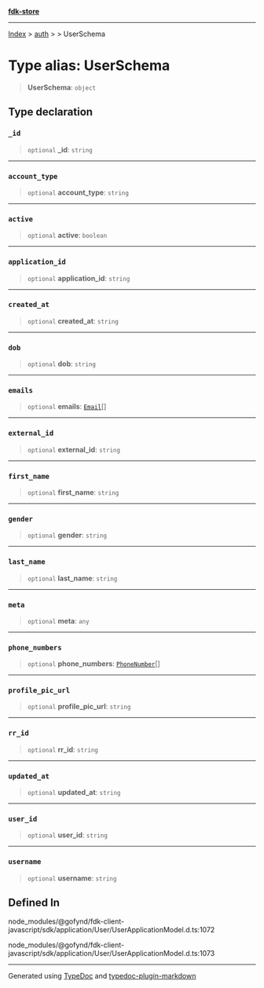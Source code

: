 [**fdk-store**](../../../README.md)
***

[Index](../../../API.md) > [auth](../../README.md) > [<internal>](../README.md) > UserSchema

# Type alias: UserSchema

> **UserSchema**: `object`

## Type declaration

### `_id`

> `optional` **\_id**: `string`

***

### `account_type`

> `optional` **account\_type**: `string`

***

### `active`

> `optional` **active**: `boolean`

***

### `application_id`

> `optional` **application\_id**: `string`

***

### `created_at`

> `optional` **created\_at**: `string`

***

### `dob`

> `optional` **dob**: `string`

***

### `emails`

> `optional` **emails**: [`Email`](type-alias.Email.md)[]

***

### `external_id`

> `optional` **external\_id**: `string`

***

### `first_name`

> `optional` **first\_name**: `string`

***

### `gender`

> `optional` **gender**: `string`

***

### `last_name`

> `optional` **last\_name**: `string`

***

### `meta`

> `optional` **meta**: `any`

***

### `phone_numbers`

> `optional` **phone\_numbers**: [`PhoneNumber`](type-alias.PhoneNumber.md)[]

***

### `profile_pic_url`

> `optional` **profile\_pic\_url**: `string`

***

### `rr_id`

> `optional` **rr\_id**: `string`

***

### `updated_at`

> `optional` **updated\_at**: `string`

***

### `user_id`

> `optional` **user\_id**: `string`

***

### `username`

> `optional` **username**: `string`

## Defined In

node\_modules/@gofynd/fdk-client-javascript/sdk/application/User/UserApplicationModel.d.ts:1072

node\_modules/@gofynd/fdk-client-javascript/sdk/application/User/UserApplicationModel.d.ts:1073

***
Generated using [TypeDoc](https://typedoc.org/) and [typedoc-plugin-markdown](https://www.npmjs.com/package/typedoc-plugin-markdown)

